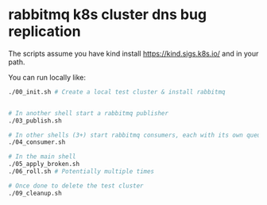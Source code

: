 # rabbitmq k8s cluster dns bug replication


The scripts assume you have kind install https://kind.sigs.k8s.io/ and in your path.

You can run locally like:

```sh
./00_init.sh # Create a local test cluster & install rabbitmq


# In another shell start a rabbitmq publisher
./03_publish.sh

# In other shells (3+) start rabbitmq consumers, each with its own queue
./04_consumer.sh

# In the main shell
./05_apply_broken.sh
./06_roll.sh # Potentially multiple times

# Once done to delete the test cluster
./09_cleanup.sh
```
